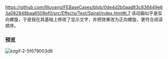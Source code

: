 https://github.com/llliuyang/FEBaseCases/blob/0de4d2b0aad83c836449e63a082848baa6508ef0/src/Effects/Text/Spiral/index.html#L7
该动画似乎是反向螺旋，于是我在其基础上修改了显示文字，并把效果改为正向螺旋，更符合阅读顺序。
### 预览
![ezgif-2-5f679003d9](https://github.com/chatseeon/Css-effect/assets/107085673/8b0a25eb-148a-44be-b372-a7f88cf931f8)
